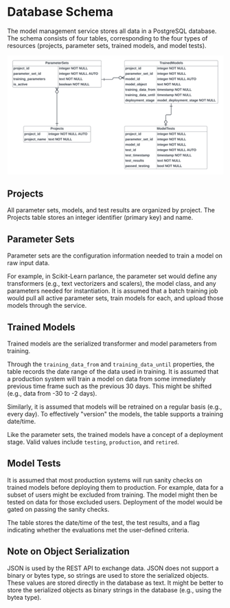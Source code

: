 # Database Schema
The model management service stores all data in a PostgreSQL database.  The schema consists of four tables, corresponding to the four types of resources (projects, parameter sets, trained models, and model tests).

![Database Schema](database_schema.png)

## Projects
All parameter sets, models, and test results are organized by project.  The Projects table stores an integer identifier (primary key) and name.

## Parameter Sets
Parameter sets are the configuration information needed to train a model on raw input data.

For example, in Scikit-Learn parlance, the parameter set would define any transformers (e.g., text vectorizers and scalers), the model class, and any parameters needed for instantiation.  It is assumed that a batch training job would pull all active parameter sets, train models for each, and upload those models through the service.

## Trained Models
Trained models are the serialized transformer and model parameters from training.

Through the `training_data_from` and `training_data_until` properties, the table records the date range of the data used in training.  It is assumed that a production system will train a model on data from some immediately previous time frame such as the previous 30 days.  This might be shifted (e.g., data from -30 to -2 days).

Similarly, it is assumed that models will be retrained on a regular basis (e.g., every day).  To effectively "version" the models, the table supports a training date/time.

Like the parameter sets, the trained models have a concept of a deployment stage.  Valid values include `testing`, `production`, and `retired`.

## Model Tests
It is assumed that most production systems will run sanity checks on trained models before deploying them to production.  For example, data for a subset of users might be excluded from training.  The model might then be tested on data for those excluded users.  Deployment of the model would be gated on passing the sanity checks.

The table stores the date/time of the test, the test results, and a flag indicating whether the evaluations met the user-defined criteria.

## Note on Object Serialization
JSON is used by the REST API to exchange data.  JSON does not support a binary or bytes type, so strings are used to store the serialized objects.  These values are stored directly in the database as text.  It might be better to store the serialized objects as binary strings in the database (e.g., using the bytea type).

